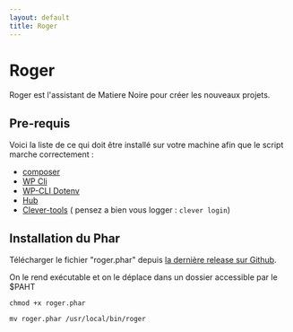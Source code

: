 ```yaml
---
layout: default
title: Roger
---
```


# Roger

Roger est l'assistant de Matiere Noire pour créer les nouveaux projets.

## Pre-requis

Voici la liste de ce qui doit être installé sur votre machine afin que le script marche correctement :

- [composer](https://getcomposer.org)
- [WP Cli](https://wp-cli.org/fr/#installation)
- [WP-CLI Dotenv](https://github.com/aaemnnosttv/wp-cli-dotenv-command#installation)
- [Hub](https://hub.github.com/)
- [Clever-tools](https://www.clever-cloud.com/doc/clever-tools/getting_started/#installing-clever-tools) ( pensez a bien vous logger : `clever login`)

## Installation du Phar

Télécharger le fichier "roger.phar" depuis [la dernière release sur Github](https://github.com/matiere-noire/roger/releases). 

On le rend exécutable et on le déplace dans un dossier accessible par le $PAHT

`chmod +x roger.phar`

`mv roger.phar /usr/local/bin/roger`